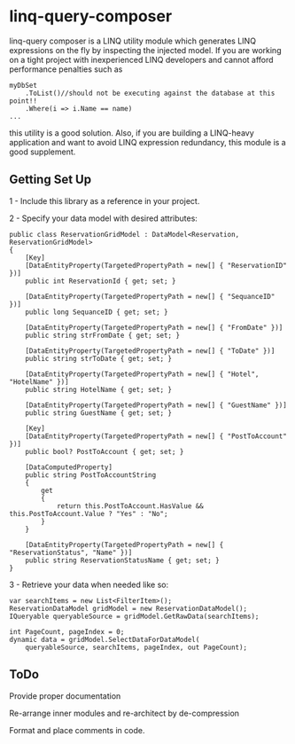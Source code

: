 linq-query-composer
====================================================
linq-query composer is a LINQ utility module which generates LINQ expressions on the fly by inspecting the injected model. If you are working on a tight project with inexperienced LINQ developers and cannot afford performance penalties such as

```
myDbSet
    .ToList()//should not be executing against the database at this point!!
    .Where(i => i.Name == name)
...
```

this utility is a good solution. Also, if you are building a LINQ-heavy application and want to avoid LINQ expression redundancy, this module is a good supplement.

Getting Set Up
--------------

1 - Include this library as a reference in your project.

2 - Specify your data model with desired attributes:
```
public class ReservationGridModel : DataModel<Reservation, ReservationGridModel>
{
    [Key]
    [DataEntityProperty(TargetedPropertyPath = new[] { "ReservationID" })]
    public int ReservationId { get; set; }

    [DataEntityProperty(TargetedPropertyPath = new[] { "SequanceID" })]
    public long SequanceID { get; set; }

    [DataEntityProperty(TargetedPropertyPath = new[] { "FromDate" })]
    public string strFromDate { get; set; }

    [DataEntityProperty(TargetedPropertyPath = new[] { "ToDate" })]
    public string strToDate { get; set; }

    [DataEntityProperty(TargetedPropertyPath = new[] { "Hotel", "HotelName" })]
    public string HotelName { get; set; }

    [DataEntityProperty(TargetedPropertyPath = new[] { "GuestName" })]
    public string GuestName { get; set; }

    [Key]
    [DataEntityProperty(TargetedPropertyPath = new[] { "PostToAccount" })]
    public bool? PostToAccount { get; set; }

    [DataComputedProperty]
    public string PostToAccountString
    {
        get
        {
            return this.PostToAccount.HasValue && this.PostToAccount.Value ? "Yes" : "No";
        }
    }

    [DataEntityProperty(TargetedPropertyPath = new[] { "ReservationStatus", "Name" })]
    public string ReservationStatusName { get; set; }
}

```

3 - Retrieve your data when needed like so:
```
var searchItems = new List<FilterItem>();
ReservationDataModel gridModel = new ReservationDataModel();
IQueryable queryableSource = gridModel.GetRawData(searchItems);

int PageCount, pageIndex = 0;
dynamic data = gridModel.SelectDataForDataModel(
    queryableSource, searchItems, pageIndex, out PageCount);
```
ToDo
--------------
Provide proper documentation

Re-arrange inner modules and re-architect by de-compression 

Format and place comments in code.
